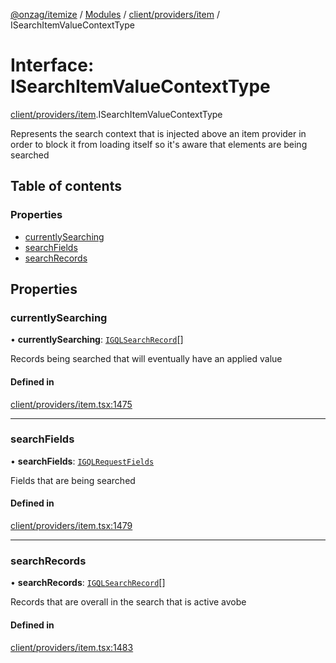 [@onzag/itemize](../README.md) / [Modules](../modules.md) / [client/providers/item](../modules/client_providers_item.md) / ISearchItemValueContextType

# Interface: ISearchItemValueContextType

[client/providers/item](../modules/client_providers_item.md).ISearchItemValueContextType

Represents the search context that is injected above an item provider in order to block
it from loading itself so it's aware that elements are being searched

## Table of contents

### Properties

- [currentlySearching](client_providers_item.ISearchItemValueContextType.md#currentlysearching)
- [searchFields](client_providers_item.ISearchItemValueContextType.md#searchfields)
- [searchRecords](client_providers_item.ISearchItemValueContextType.md#searchrecords)

## Properties

### currentlySearching

• **currentlySearching**: [`IGQLSearchRecord`](gql_querier.IGQLSearchRecord.md)[]

Records being searched that will eventually have an applied value

#### Defined in

[client/providers/item.tsx:1475](https://github.com/onzag/itemize/blob/a24376ed/client/providers/item.tsx#L1475)

___

### searchFields

• **searchFields**: [`IGQLRequestFields`](gql_querier.IGQLRequestFields.md)

Fields that are being searched

#### Defined in

[client/providers/item.tsx:1479](https://github.com/onzag/itemize/blob/a24376ed/client/providers/item.tsx#L1479)

___

### searchRecords

• **searchRecords**: [`IGQLSearchRecord`](gql_querier.IGQLSearchRecord.md)[]

Records that are overall in the search that is active avobe

#### Defined in

[client/providers/item.tsx:1483](https://github.com/onzag/itemize/blob/a24376ed/client/providers/item.tsx#L1483)
